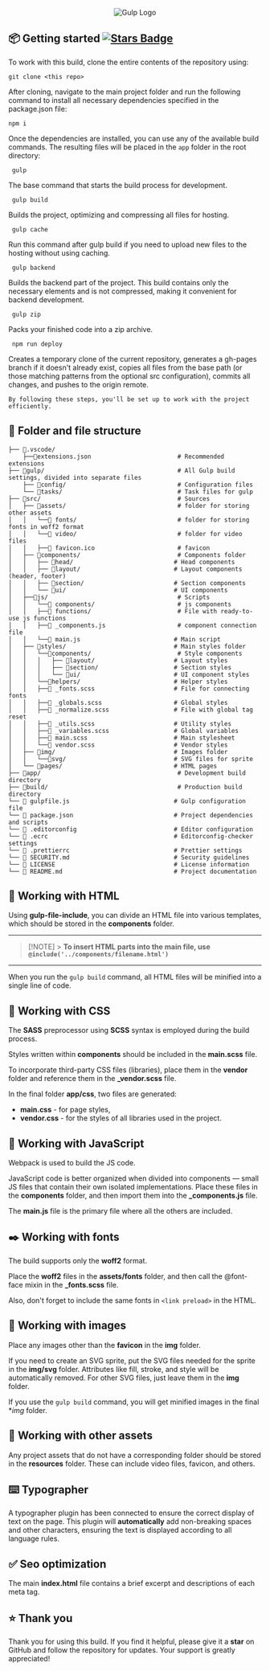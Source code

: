 <div align="center">
<p><img src="https://tpverstak.ru/wp-content/uploads/2018/09/7fb34ea5d33344da61d80-2.jpg" alt="Gulp Logo"></p>
</div>

## 📦 Getting started <a href="https://github.com/VitaliyLF/gulp-starter/stargazers"><img src="https://img.shields.io/github/stars/VitaliyLF/gulp-starter" alt="Stars Badge"/></a>

To work with this build, clone the entire contents of the repository using:<br>

`git clone <this repo>`

After cloning, navigate to the main project folder and run the following command to install all necessary dependencies specified in the package.json file:<br>

```shell
npm i
```

Once the dependencies are installed, you can use any of the available build commands. The resulting files will be placed in the `app` folder in the root directory:

```shell
 gulp
```

The base command that starts the build process for development.

```shell
 gulp build
```

Builds the project, optimizing and compressing all files for hosting.

```shell
 gulp cache
```

Run this command after gulp build if you need to upload new files to the hosting without using caching.

```shell
 gulp backend
```

Builds the backend part of the project. This build contains only the necessary elements and is not compressed, making it convenient for backend development.

```shell
 gulp zip
```

Packs your finished code into a zip archive.

```shell
 npm run deploy
```

Creates a temporary clone of the current repository, generates a gh-pages branch if it doesn't already exist, copies all files from the base path (or those matching patterns from the optional src configuration), commits all changes, and pushes to the origin remote.

`By following these steps, you'll be set up to work with the project efficiently.`

## 📁 Folder and file structure

```
├── 📁.vscode/
    ├──📃extensions.json                        # Recommended extensions
├── 📁gulp/                                     # All Gulp build settings, divided into separate files
    ├── 📁config/                               # Configuration files
    └── 📁tasks/                                # Task files for gulp
├── 📁src/                                      # Sources
│   ├── 📁assets/                               # folder for storing other assets
│   │   └──📁 fonts/                            # folder for storing fonts in woff2 format
│   │   └──📁 video/                            # folder for video files
│   │   ├──📃 favicon.ico                       # favicon
│   ├── 📁components/                           # Components folder
│   │   ├── 📁head/                            # Head components
│   │   ├── 📁layout/                          # Layout components (header, footer)
│   │   ├── 📁section/                         # Section components
│   │   └── 📁ui/                              # UI components
│   ├──📁js/                                    # Scripts
│   │   └──📁 components/                       # js components
│   │   ├──📁 functions/                        # File with ready-to-use js functions
│   │   ├──📃 _components.js                    # component connection file
│   │   └──📃 main.js                          # Main script
│   ├── 📁styles/                              # Main styles folder
│   │   └──📁components/                        # Style components
│   │   │   ├── 📁layout/                      # Layout styles
│   │   │   ├── 📁section/                     # Section styles
│   │   │   └── 📁ui/                          # UI component styles
│   │   └──📁helpers/                          # Helper styles
│   │   ├──📃 _fonts.scss                      # File for connecting fonts
│   │   ├──📃 _globals.scss                    # Global styles
│   │   ├──📃 _normalize.scss                  # File with global tag reset
│   │   ├──📃 _utils.scss                      # Utility styles
│   │   ├──📃 _variables.scss                  # Global variables
│   │   ├──📃 main.scss                        # Main stylesheet
│   │   └──📃 vendor.scss                      # Vendor styles
│   ├── 📁img/                                 # Images folder
│   │   └──📁svg/                              # SVG files for sprite
│   └── 📁pages/                               # HTML pages
├── 📁app/                                      # Development build directory
├── 📁build/                                    # Production build directory
└── 📃 gulpfile.js                             # Gulp configuration file
└── 📃 package.json                            # Project dependencies and scripts
└── 📃 .editorconfig                           # Editor configuration
└── 📃 .ecrc                                   # Editorconfig-checker settings
└── 📃 .prettierrc                             # Prettier settings
└── 📃 SECURITY.md                             # Security guidelines
└── 📃 LICENSE                                 # License information
└── 📃 README.md                               # Project documentation
```

## 🔖 Working with HTML

Using **gulp-file-include**, you can divide an HTML file into various templates, which should be stored in the **components** folder.

---

> [!NOTE] > **To insert HTML parts into the main file, use `@include('../components/filename.html')`**

---

When you run the `gulp build` command, all HTML files will be minified into a single line of code.

## 💎 Working with CSS

The **SASS** preprocessor using **SCSS** syntax is employed during the build process.

Styles written within **components** should be included in the **main.scss** file.

To incorporate third-party CSS files (libraries), place them in the **vendor** folder and reference them in the **\_vendor.scss** file.

In the final folder **app/css**, two files are generated:

- **main.css** - for page styles,
- **vendor.css** - for the styles of all libraries used in the project.

## 📝 Working with JavaScript

Webpack is used to build the JS code.

JavaScript code is better organized when divided into components — small JS files that contain their own isolated implementations. Place these files in the **components** folder, and then import them into the **\_components.js** file.

The **main.js** file is the primary file where all the others are included.

## ✒️ Working with fonts

The build supports only the **woff2** format.

Place the **woff2** files in the **assets/fonts** folder, and then call the @font-face mixin in the **\_fonts.scss** file.

Also, don't forget to include the same fonts in `<link preload>` in the HTML.

## 🎨 Working with images

Place any images other than the **favicon** in the **img** folder.

If you need to create an SVG sprite, put the SVG files needed for the sprite in the **img/svg** folder. Attributes like fill, stroke, and style will be automatically removed. For other SVG files, just leave them in the **img** folder.

If you use the `gulp build` command, you will get minified images in the final \*_img_ folder.

## 📜 Working with other assets

Any project assets that do not have a corresponding folder should be stored in the **resources** folder. These can include video files, favicon, and others.

## ⌨️ Typographer

A typographer plugin has been connected to ensure the correct display of text on the page. This plugin will **automatically** add non-breaking spaces and other characters, ensuring the text is displayed according to all language rules.

## ✅ Seo optimization

The main **index.html** file contains a brief excerpt and descriptions of each meta tag.

## ⭐ Thank you

Thank you for using this build. If you find it helpful, please give it a **star** on GitHub and follow the repository for updates. Your support is greatly appreciated!
